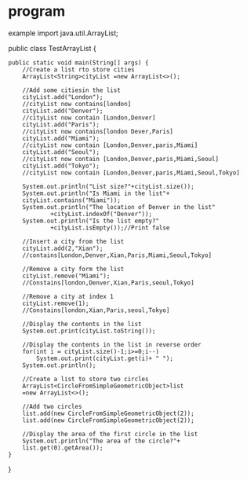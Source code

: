 # program
example
import java.util.ArrayList;

public class TestArrayList {

	public static void main(String[] args) {
		//Create a list rto store cities
		ArrayList<String>cityList =new ArrayList<>();
		
		//Add some citiesin the list
		cityList.add("London");
		//cityList now contains[london]
		cityList.add("Denver");
		//cityList now contain [London,Denver]
		cityList.add("Paris");
		//cityList now contains[london Dever,Paris]
		cityList.add("Miami");
		//cityList now contain [London,Denver,paris,Miami]
		cityList.add("Seoul");
		//cityList now contain [London,Denver,paris,Miami,Seoul]
		cityList.add("Tokyo");
		//cityList now contain [London,Denver,paris,Miami,Seoul,Tokyo]
	    
		System.out.println("List size?"+cityList.size());
		System.out.println("Is Miami in the list"+
		cityList.contains("Miami"));
		System.out.println("The location of Denver in the list"
				+cityList.indexOf("Denver"));
		System.out.println("Is the list empty?"
				+cityList.isEmpty());//Print false
		
		//Insert a city from the list 
		cityList.add(2,"Xian");
		//contains[London,Denver,Xian,Paris,Miami,Seoul,Tokyo]
		
		//Remove a city form the list
		cityList.remove("Miami");
		//Constains[london,Denver,Xian,Paris,seoul,Tokyo]
		
		//Remove a city at index 1
		cityList.remove(1);
		//Constains[london,Xian,Paris,seoul,Tokyo]
		
		//Display the contents in the list
		System.out.print(cityList.toString());
		
		//Display the contents in the list in reverse order
		for(int i = cityList.size()-1;i>=0;i--)
			System.out.print(cityList.get(i)+ " ");
		System.out.println();
		
		//Create a list to store two circles
		ArrayList<CircleFromSimpleGeometricObject>list
		=new ArrayList<>();
		
		//Add two circles
		list.add(new CircleFromSimpleGeometricObject(2));
		list.add(new CircleFromSimpleGeometricObject(2));
		
		//Display the area of the first circle in the list
		System.out.println("The area of the circle?"+
		list.get(0).getArea());
	}

}
